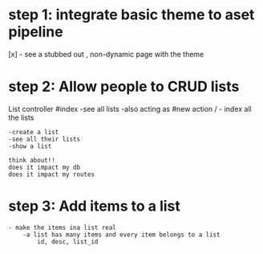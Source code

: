 # step 1: integrate basic theme to aset pipeline 
[x]    - see a stubbed out , non-dynamic page with the theme
# step 2: Allow people to CRUD lists
List controller
    #index
    -see all lists
    -also acting as #new action
    / - index all the lists

    -create a list
    -see all their lists
    -show a list

    think about!!
    does it impact my db
    does it impact my routes

# step 3: Add items to a list
    - make the items ina list real
        -a list has many items and every item belongs to a list
            id, desc, list_id 